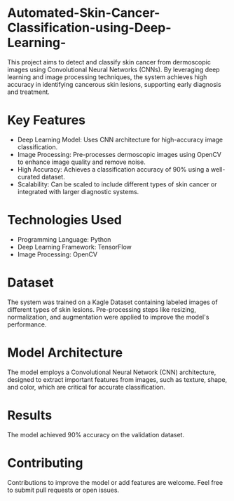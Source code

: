 # Automated-Skin-Cancer-Classification-using-Deep-Learning-
This project aims to detect and classify skin cancer from dermoscopic images using Convolutional Neural Networks (CNNs). By leveraging deep learning and image processing techniques, the system achieves high accuracy in identifying cancerous skin lesions, supporting early diagnosis and treatment.
# Key Features
* Deep Learning Model: Uses CNN architecture for high-accuracy image classification.
* Image Processing: Pre-processes dermoscopic images using OpenCV to enhance image quality and remove noise.
* High Accuracy: Achieves a classification accuracy of 90% using a well-curated dataset.
* Scalability: Can be scaled to include different types of skin cancer or integrated with larger diagnostic systems.
# Technologies Used
* Programming Language: Python
* Deep Learning Framework: TensorFlow
* Image Processing: OpenCV
# Dataset
The system was trained on a Kagle  Dataset containing labeled images of different types of skin lesions. Pre-processing steps like resizing, normalization, and augmentation were applied to improve the model's performance.
# Model Architecture
The model employs a Convolutional Neural Network (CNN) architecture, designed to extract important features from images, such as texture, shape, and color, which are critical for accurate classification.
# Results
The model achieved 90% accuracy on the validation dataset.
# Contributing
Contributions to improve the model or add features are welcome. Feel free to submit pull requests or open issues.

